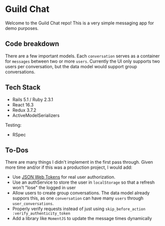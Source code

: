 # Guild Chat

Welcome to the Guild Chat repo! This is a very simple messaging app for demo purposes. 

## Code breakdown

There are a few important models. Each `conversation` serves as a container for `messages` between two or more `users`. Currently the UI only supports two users per conversation, but the data model would support group conversations.

## Tech Stack

* Rails 5.1 / Ruby 2.3.1
* React 16.3 
* Redux 3.7.2
* ActiveModelSerializers

Testing:
* RSpec

## To-Dos

There are many things I didn't implement in the first pass through. Given more time and/or if this was a production project, I would add:

* Use [JSON Web Tokens](https://github.com/jwt/ruby-jwt) for real user authorization.
* Use an authService to store the user in `localStorage` so that a refresh won't "lose" the logged in user
* Allow users to create group conversations. The data model already suppors this, as one `conversation` can have many `users` through `user_conversations`.
* Properly verify requests instead of just using `skip_before_action :verify_authenticity_token`
* Add a library like `MomentJS` to update the message times dynamically